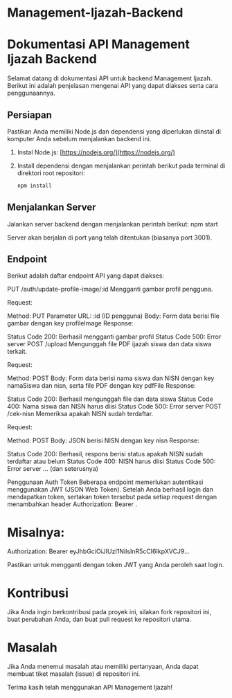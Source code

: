 # Management-Ijazah-Backend
# Dokumentasi API Management Ijazah Backend

Selamat datang di dokumentasi API untuk backend Management Ijazah. Berikut ini adalah penjelasan mengenai API yang dapat diakses serta cara penggunaannya.

## Persiapan

Pastikan Anda memiliki Node.js dan dependensi yang diperlukan diinstal di komputer Anda sebelum menjalankan backend ini.

1. Instal Node.js: [https://nodejs.org/](https://nodejs.org/)

2. Install dependensi dengan menjalankan perintah berikut pada terminal di direktori root repositori:

   ```bash
   npm install
   
## Menjalankan Server
Jalankan server backend dengan menjalankan perintah berikut:
npm start

Server akan berjalan di port yang telah ditentukan (biasanya port 3001).

## Endpoint
Berikut adalah daftar endpoint API yang dapat diakses:

PUT /auth/update-profile-image/:id
Mengganti gambar profil pengguna.

Request:

Method: PUT
Parameter URL: :id (ID pengguna)
Body: Form data berisi file gambar dengan key profileImage
Response:

Status Code 200: Berhasil mengganti gambar profil
Status Code 500: Error server
POST /upload
Mengunggah file PDF ijazah siswa dan data siswa terkait.

Request:

Method: POST
Body: Form data berisi nama siswa dan NISN dengan key namaSiswa dan nisn, serta file PDF dengan key pdfFile
Response:

Status Code 200: Berhasil mengunggah file dan data siswa
Status Code 400: Nama siswa dan NISN harus diisi
Status Code 500: Error server
POST /cek-nisn
Memeriksa apakah NISN sudah terdaftar.

Request:

Method: POST
Body: JSON berisi NISN dengan key nisn
Response:

Status Code 200: Berhasil, respons berisi status apakah NISN sudah terdaftar atau belum
Status Code 400: NISN harus diisi
Status Code 500: Error server
... (dan seterusnya)

Penggunaan Auth Token
Beberapa endpoint memerlukan autentikasi menggunakan JWT (JSON Web Token). Setelah Anda berhasil login dan mendapatkan token, sertakan token tersebut pada setiap request dengan menambahkan header Authorization: Bearer <token>.
# Misalnya:
Authorization: Bearer eyJhbGciOiJIUzI1NiIsInR5cCI6IkpXVCJ9...

Pastikan untuk mengganti <token> dengan token JWT yang Anda peroleh saat login.

# Kontribusi
Jika Anda ingin berkontribusi pada proyek ini, silakan fork repositori ini, buat perubahan Anda, dan buat pull request ke repositori utama.

# Masalah
Jika Anda menemui masalah atau memiliki pertanyaan, Anda dapat membuat tiket masalah (issue) di repositori ini.

Terima kasih telah menggunakan API Management Ijazah!


